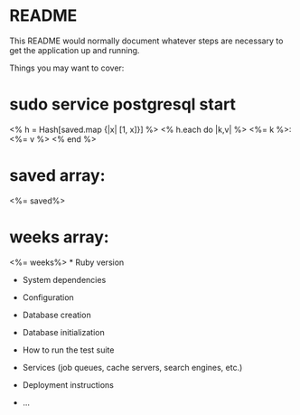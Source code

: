 # README

This README would normally document whatever steps are necessary to get the
application up and running.

Things you may want to cover:

# sudo service postgresql start


<% h = Hash[saved.map {|x| [1, x]}] %>
<% h.each do |k,v| %>
<%= k %>: 
<%= v %> 
<% end %>
<h1> saved array:</h1>
<%= saved%>
<br>
<h1> weeks array:</h1>
<%= weeks%>
* Ruby version

* System dependencies

* Configuration

* Database creation

* Database initialization

* How to run the test suite

* Services (job queues, cache servers, search engines, etc.)

* Deployment instructions

* ...
